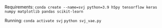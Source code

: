 Requirements:
`conda create --name=svj python=3.9 h5py tensorflow keras numpy matplotlib pandas scikit-learn`

Running:
`conda activate svj`
`python svj_vae.py`
